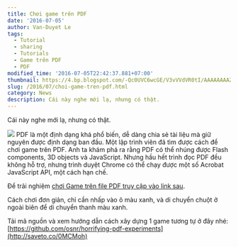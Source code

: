 ```yaml
---
title: Chơi game trên PDF
date: '2016-07-05'
author: Van-Duyet Le
tags:
  - Tutorial
  - sharing
  - Tutorials
  - Game trên PDF
  - PDF
modified_time: '2016-07-05T22:42:37.881+07:00'
thumbnail: https://4.bp.blogspot.com/-Qc0UVC6wcGE/V3vVVdVR0tI/AAAAAAAAZLg/xGTOIwQY4RM11dliMo5bGa4kvMiOxw4twCK4B/s1600/game-pdf-duyetdev.png
slug: /2016/07/choi-game-tren-pdf.html
category: News
description: Cái này nghe mới lạ, nhưng có thật.
---
```


Cái này nghe mới lạ, nhưng có thật.

[![](https://4.bp.blogspot.com/-Qc0UVC6wcGE/V3vVVdVR0tI/AAAAAAAAZLg/xGTOIwQY4RM11dliMo5bGa4kvMiOxw4twCK4B/s400/game-pdf-duyetdev.png)](https://blog.duyet.net/2016/07/choi-game-tren-pdf.html)
PDF là một định dạng khá phổ biến, dễ dàng chia sẻ tài liệu mà giữ nguyên được định dạng ban đầu. Một lập trình viên đã tìm được cách để chơi game trên PDF. Anh ta khám phá ra rằng PDF có thể nhúng được Flash components, 3D objects và JavaScript. Nhưng hầu hết trình đọc PDF đều không hỗ trợ, nhưng trình duyệt Chrome có thể chạy được một số Acrobat JavaScript API, một cách hạn chế.

Để trải nghiệm [chơi Game trên file PDF truy cập vào link sau](http://saveto.co/u569qM).

Cách chơi đơn giản, chỉ cần nhấp vào ô màu xanh, và di chuyển chuột ở ngoài biên để di chuyển thanh màu xanh.

Tải mã nguồn và xem hướng dẫn cách xây dựng 1 game tương tự ở đây nhé: [https://github.com/osnr/horrifying-pdf-experiments](http://saveto.co/0MCMoh)
